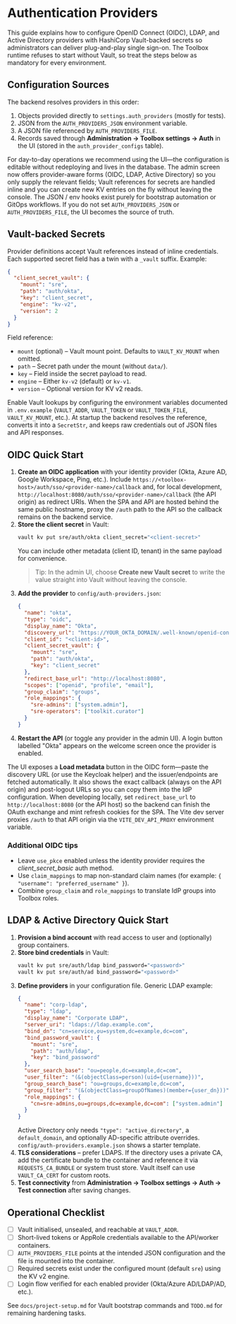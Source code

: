 # Authentication Providers

This guide explains how to configure OpenID Connect (OIDC), LDAP, and Active Directory providers with HashiCorp Vault-backed secrets so administrators can deliver plug-and-play single sign-on. The Toolbox runtime refuses to start without Vault, so treat the steps below as mandatory for every environment.

## Configuration Sources

The backend resolves providers in this order:

1. Objects provided directly to `settings.auth_providers` (mostly for tests).
2. JSON from the `AUTH_PROVIDERS_JSON` environment variable.
3. A JSON file referenced by `AUTH_PROVIDERS_FILE`.
4. Records saved through **Administration → Toolbox settings → Auth** in the UI (stored in the `auth_provider_configs` table).

For day-to-day operations we recommend using the UI—the configuration is editable without redeploying and lives in the database. The admin screen now offers provider-aware forms (OIDC, LDAP, Active Directory) so you only supply the relevant fields; Vault references for secrets are handled inline and you can create new KV entries on the fly without leaving the console. The JSON / env hooks exist purely for bootstrap automation or GitOps workflows. If you do not set `AUTH_PROVIDERS_JSON` or `AUTH_PROVIDERS_FILE`, the UI becomes the source of truth.

## Vault-backed Secrets

Provider definitions accept Vault references instead of inline credentials. Each supported secret field has a twin with a `_vault` suffix. Example:

```json
{
  "client_secret_vault": {
    "mount": "sre",
    "path": "auth/okta",
    "key": "client_secret",
    "engine": "kv-v2",
    "version": 2
  }
}
```

Field reference:

- `mount` (optional) – Vault mount point. Defaults to `VAULT_KV_MOUNT` when omitted.
- `path` – Secret path under the mount (without `data/`).
- `key` – Field inside the secret payload to read.
- `engine` – Either `kv-v2` (default) or `kv-v1`.
- `version` – Optional version for KV v2 reads.

Enable Vault lookups by configuring the environment variables documented in `.env.example` (`VAULT_ADDR`, `VAULT_TOKEN` or `VAULT_TOKEN_FILE`, `VAULT_KV_MOUNT`, etc.). At startup the backend resolves the reference, converts it into a `SecretStr`, and keeps raw credentials out of JSON files and API responses.

## OIDC Quick Start

1. **Create an OIDC application** with your identity provider (Okta, Azure AD, Google Workspace, Ping, etc.). Include `https://<toolbox-host>/auth/sso/<provider-name>/callback` and, for local development, `http://localhost:8080/auth/sso/<provider-name>/callback` (the API origin) as redirect URIs. When the SPA and API are hosted behind the same public hostname, proxy the `/auth` path to the API so the callback remains on the backend service.
2. **Store the client secret** in Vault:
   ```bash
   vault kv put sre/auth/okta client_secret="<client-secret>"
   ```
   You can include other metadata (client ID, tenant) in the same payload for convenience.
   > Tip: In the admin UI, choose **Create new Vault secret** to write the value straight into Vault without leaving the console.
3. **Add the provider** to `config/auth-providers.json`:
   ```json
   {
     "name": "okta",
     "type": "oidc",
     "display_name": "Okta",
     "discovery_url": "https://YOUR_OKTA_DOMAIN/.well-known/openid-configuration",
     "client_id": "<client-id>",
     "client_secret_vault": {
       "mount": "sre",
       "path": "auth/okta",
       "key": "client_secret"
     },
     "redirect_base_url": "http://localhost:8080",
     "scopes": ["openid", "profile", "email"],
     "group_claim": "groups",
     "role_mappings": {
       "sre-admins": ["system.admin"],
       "sre-operators": ["toolkit.curator"]
     }
   }
   ```
4. **Restart the API** (or toggle any provider in the admin UI). A login button labelled "Okta" appears on the welcome screen once the provider is enabled.

The UI exposes a **Load metadata** button in the OIDC form—paste the discovery URL (or use the Keycloak helper) and the issuer/endpoints are fetched automatically. It also shows the exact callback (always on the API origin) and post-logout URLs so you can copy them into the IdP configuration. When developing locally, set `redirect_base_url` to `http://localhost:8080` (or the API host) so the backend can finish the OAuth exchange and mint refresh cookies for the SPA. The Vite dev server proxies `/auth` to that API origin via the `VITE_DEV_API_PROXY` environment variable.

### Additional OIDC tips

- Leave `use_pkce` enabled unless the identity provider requires the *client_secret_basic* auth method.
- Use `claim_mappings` to map non-standard claim names (for example: `{ "username": "preferred_username" }`).
- Combine `group_claim` and `role_mappings` to translate IdP groups into Toolbox roles.

## LDAP & Active Directory Quick Start

1. **Provision a bind account** with read access to user and (optionally) group containers.
2. **Store bind credentials** in Vault:
   ```bash
   vault kv put sre/auth/ldap bind_password="<password>"
   vault kv put sre/auth/ad bind_password="<password>"
   ```
3. **Define providers** in your configuration file. Generic LDAP example:
   ```json
   {
     "name": "corp-ldap",
     "type": "ldap",
     "display_name": "Corporate LDAP",
     "server_uri": "ldaps://ldap.example.com",
     "bind_dn": "cn=service,ou=system,dc=example,dc=com",
     "bind_password_vault": {
       "mount": "sre",
       "path": "auth/ldap",
       "key": "bind_password"
     },
     "user_search_base": "ou=people,dc=example,dc=com",
     "user_filter": "(&(objectClass=person)(uid={username}))",
     "group_search_base": "ou=groups,dc=example,dc=com",
     "group_filter": "(&(objectClass=groupOfNames)(member={user_dn}))",
     "role_mappings": {
       "cn=sre-admins,ou=groups,dc=example,dc=com": ["system.admin"]
     }
   }
   ```
   Active Directory only needs `"type": "active_directory"`, a `default_domain`, and optionally AD-specific attribute overrides. `config/auth-providers.example.json` shows a starter template.
4. **TLS considerations** – prefer LDAPS. If the directory uses a private CA, add the certificate bundle to the container and reference it via `REQUESTS_CA_BUNDLE` or system trust store. Vault itself can use `VAULT_CA_CERT` for custom roots.
5. **Test connectivity** from **Administration → Toolbox settings → Auth → Test connection** after saving changes.

## Operational Checklist

- [ ] Vault initialised, unsealed, and reachable at `VAULT_ADDR`.
- [ ] Short-lived tokens or AppRole credentials available to the API/worker containers.
- [ ] `AUTH_PROVIDERS_FILE` points at the intended JSON configuration and the file is mounted into the container.
- [ ] Required secrets exist under the configured mount (default `sre`) using the KV v2 engine.
- [ ] Login flow verified for each enabled provider (Okta/Azure AD/LDAP/AD, etc.).

See `docs/project-setup.md` for Vault bootstrap commands and `TODO.md` for remaining hardening tasks.
